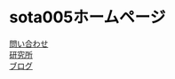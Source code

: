 <DOCTYPE html>
<body>
<title>sota005ホームページ</title>
<h1>sota005ホームページ</h1>
<a href="https://mail.google.com/mail/?view=cm&to=soutanic005@gmail.com&su=HPからの問い合わせ">問い合わせ</a>
<br>
<a href="https://soutanic.github.io/sotanic.github.io/">研究所</a>
<br>
<a href="https://soutanic005.blogspot.com/">ブログ</a>
</body>
<head>
	<style>
		h1{
			color: black;
			}
   </style>
</head>
